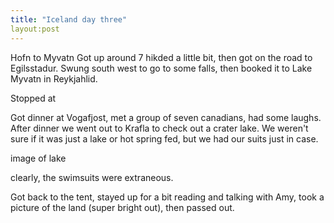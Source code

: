 ```yaml
---
title: "Iceland day three"
layout:post
---
```

Hofn to Myvatn
Got up around 7 hikded a little bit, then got on the road to Egilsstadur. Swung south west to go to some falls, then booked it to Lake Myvatn in Reykjahlid.

Stopped at

Got dinner at Vogafjost, met a group of seven canadians, had some laughs. After dinner we went out to Krafla to check out a crater lake. We weren't sure if it was just a lake or hot spring fed, but we had our suits just in case.

image of lake

clearly, the swimsuits were extraneous.

Got back to the tent, stayed up for a bit reading and talking with Amy, took a picture of the land (super bright out), then passed out.
